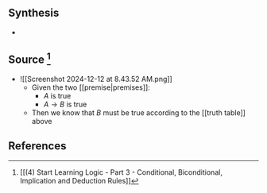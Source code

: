 ## Synthesis
- 
## Source [^1]
- ![[Screenshot 2024-12-12 at 8.43.52 AM.png]]
	- Given the two [[premise|premises]]:
		- $A$ is true
		- $A \to B$ is true
	- Then we know that $B$ must be true according to the [[truth table]] above
## References

[^1]: [[(4) Start Learning Logic - Part 3 - Conditional, Biconditional, Implication and Deduction Rules]]